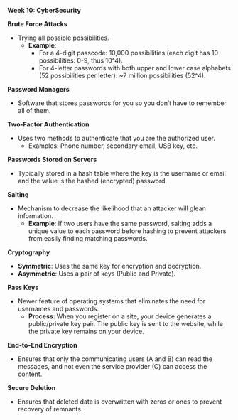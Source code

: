 **Week 10: CyberSecurity**

**Brute Force Attacks**
- Trying all possible possibilities.
  - **Example**:
    - For a 4-digit passcode: 10,000 possibilities (each digit has 10 possibilities: 0-9, thus 10^4).
    - For 4-letter passwords with both upper and lower case alphabets (52 possibilities per letter): ~7 million possibilities (52^4).

**Password Managers**
- Software that stores passwords for you so you don’t have to remember all of them.

**Two-Factor Authentication**
- Uses two methods to authenticate that you are the authorized user.
  - Examples: Phone number, secondary email, USB key, etc.

**Passwords Stored on Servers**
- Typically stored in a hash table where the key is the username or email and the value is the hashed (encrypted) password.

**Salting**
- Mechanism to decrease the likelihood that an attacker will glean information.
  - **Example**: If two users have the same password, salting adds a unique value to each password before hashing to prevent attackers from easily finding matching passwords.

**Cryptography**
- **Symmetric**: Uses the same key for encryption and decryption.
- **Asymmetric**: Uses a pair of keys (Public and Private).

**Pass Keys**
- Newer feature of operating systems that eliminates the need for usernames and passwords.
  - **Process**: When you register on a site, your device generates a public/private key pair. The public key is sent to the website, while the private key remains on your device.

**End-to-End Encryption**
- Ensures that only the communicating users (A and B) can read the messages, and not even the service provider (C) can access the content.

**Secure Deletion**
- Ensures that deleted data is overwritten with zeros or ones to prevent recovery of remnants.
